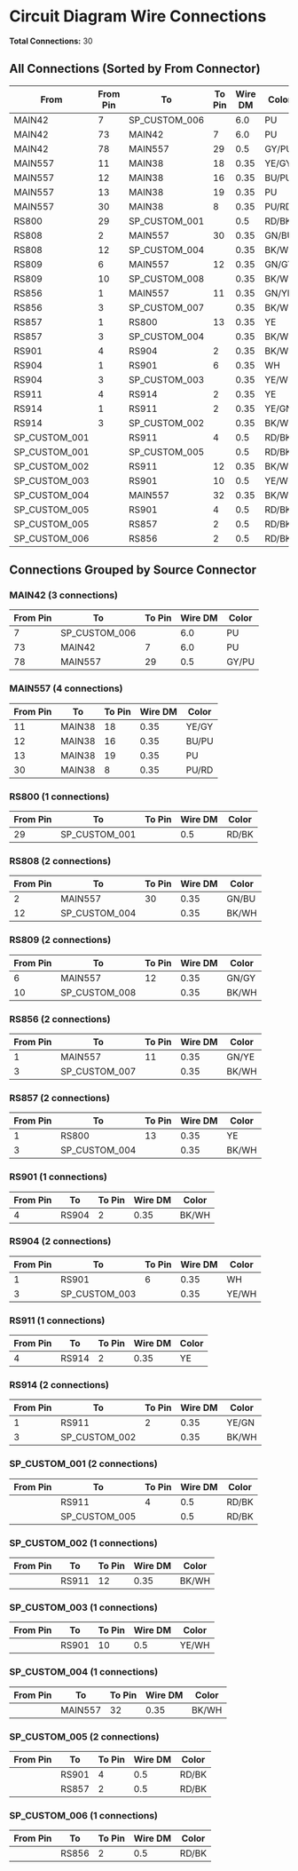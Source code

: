 # Circuit Diagram Wire Connections

**Total Connections:** 30

## All Connections (Sorted by From Connector)

| From | From Pin | To | To Pin | Wire DM | Color |
|------|----------|-----|--------|---------|-------|
| MAIN42 | 7 | SP_CUSTOM_006 |  | 6.0 | PU |
| MAIN42 | 73 | MAIN42 | 7 | 6.0 | PU |
| MAIN42 | 78 | MAIN557 | 29 | 0.5 | GY/PU |
| MAIN557 | 11 | MAIN38 | 18 | 0.35 | YE/GY |
| MAIN557 | 12 | MAIN38 | 16 | 0.35 | BU/PU |
| MAIN557 | 13 | MAIN38 | 19 | 0.35 | PU |
| MAIN557 | 30 | MAIN38 | 8 | 0.35 | PU/RD |
| RS800 | 29 | SP_CUSTOM_001 |  | 0.5 | RD/BK |
| RS808 | 2 | MAIN557 | 30 | 0.35 | GN/BU |
| RS808 | 12 | SP_CUSTOM_004 |  | 0.35 | BK/WH |
| RS809 | 6 | MAIN557 | 12 | 0.35 | GN/GY |
| RS809 | 10 | SP_CUSTOM_008 |  | 0.35 | BK/WH |
| RS856 | 1 | MAIN557 | 11 | 0.35 | GN/YE |
| RS856 | 3 | SP_CUSTOM_007 |  | 0.35 | BK/WH |
| RS857 | 1 | RS800 | 13 | 0.35 | YE |
| RS857 | 3 | SP_CUSTOM_004 |  | 0.35 | BK/WH |
| RS901 | 4 | RS904 | 2 | 0.35 | BK/WH |
| RS904 | 1 | RS901 | 6 | 0.35 | WH |
| RS904 | 3 | SP_CUSTOM_003 |  | 0.35 | YE/WH |
| RS911 | 4 | RS914 | 2 | 0.35 | YE |
| RS914 | 1 | RS911 | 2 | 0.35 | YE/GN |
| RS914 | 3 | SP_CUSTOM_002 |  | 0.35 | BK/WH |
| SP_CUSTOM_001 |  | RS911 | 4 | 0.5 | RD/BK |
| SP_CUSTOM_001 |  | SP_CUSTOM_005 |  | 0.5 | RD/BK |
| SP_CUSTOM_002 |  | RS911 | 12 | 0.35 | BK/WH |
| SP_CUSTOM_003 |  | RS901 | 10 | 0.5 | YE/WH |
| SP_CUSTOM_004 |  | MAIN557 | 32 | 0.35 | BK/WH |
| SP_CUSTOM_005 |  | RS901 | 4 | 0.5 | RD/BK |
| SP_CUSTOM_005 |  | RS857 | 2 | 0.5 | RD/BK |
| SP_CUSTOM_006 |  | RS856 | 2 | 0.5 | RD/BK |

## Connections Grouped by Source Connector

### MAIN42 (3 connections)

| From Pin | To | To Pin | Wire DM | Color |
|----------|-----|--------|---------|-------|
| 7 | SP_CUSTOM_006 |  | 6.0 | PU |
| 73 | MAIN42 | 7 | 6.0 | PU |
| 78 | MAIN557 | 29 | 0.5 | GY/PU |

### MAIN557 (4 connections)

| From Pin | To | To Pin | Wire DM | Color |
|----------|-----|--------|---------|-------|
| 11 | MAIN38 | 18 | 0.35 | YE/GY |
| 12 | MAIN38 | 16 | 0.35 | BU/PU |
| 13 | MAIN38 | 19 | 0.35 | PU |
| 30 | MAIN38 | 8 | 0.35 | PU/RD |

### RS800 (1 connections)

| From Pin | To | To Pin | Wire DM | Color |
|----------|-----|--------|---------|-------|
| 29 | SP_CUSTOM_001 |  | 0.5 | RD/BK |

### RS808 (2 connections)

| From Pin | To | To Pin | Wire DM | Color |
|----------|-----|--------|---------|-------|
| 2 | MAIN557 | 30 | 0.35 | GN/BU |
| 12 | SP_CUSTOM_004 |  | 0.35 | BK/WH |

### RS809 (2 connections)

| From Pin | To | To Pin | Wire DM | Color |
|----------|-----|--------|---------|-------|
| 6 | MAIN557 | 12 | 0.35 | GN/GY |
| 10 | SP_CUSTOM_008 |  | 0.35 | BK/WH |

### RS856 (2 connections)

| From Pin | To | To Pin | Wire DM | Color |
|----------|-----|--------|---------|-------|
| 1 | MAIN557 | 11 | 0.35 | GN/YE |
| 3 | SP_CUSTOM_007 |  | 0.35 | BK/WH |

### RS857 (2 connections)

| From Pin | To | To Pin | Wire DM | Color |
|----------|-----|--------|---------|-------|
| 1 | RS800 | 13 | 0.35 | YE |
| 3 | SP_CUSTOM_004 |  | 0.35 | BK/WH |

### RS901 (1 connections)

| From Pin | To | To Pin | Wire DM | Color |
|----------|-----|--------|---------|-------|
| 4 | RS904 | 2 | 0.35 | BK/WH |

### RS904 (2 connections)

| From Pin | To | To Pin | Wire DM | Color |
|----------|-----|--------|---------|-------|
| 1 | RS901 | 6 | 0.35 | WH |
| 3 | SP_CUSTOM_003 |  | 0.35 | YE/WH |

### RS911 (1 connections)

| From Pin | To | To Pin | Wire DM | Color |
|----------|-----|--------|---------|-------|
| 4 | RS914 | 2 | 0.35 | YE |

### RS914 (2 connections)

| From Pin | To | To Pin | Wire DM | Color |
|----------|-----|--------|---------|-------|
| 1 | RS911 | 2 | 0.35 | YE/GN |
| 3 | SP_CUSTOM_002 |  | 0.35 | BK/WH |

### SP_CUSTOM_001 (2 connections)

| From Pin | To | To Pin | Wire DM | Color |
|----------|-----|--------|---------|-------|
|  | RS911 | 4 | 0.5 | RD/BK |
|  | SP_CUSTOM_005 |  | 0.5 | RD/BK |

### SP_CUSTOM_002 (1 connections)

| From Pin | To | To Pin | Wire DM | Color |
|----------|-----|--------|---------|-------|
|  | RS911 | 12 | 0.35 | BK/WH |

### SP_CUSTOM_003 (1 connections)

| From Pin | To | To Pin | Wire DM | Color |
|----------|-----|--------|---------|-------|
|  | RS901 | 10 | 0.5 | YE/WH |

### SP_CUSTOM_004 (1 connections)

| From Pin | To | To Pin | Wire DM | Color |
|----------|-----|--------|---------|-------|
|  | MAIN557 | 32 | 0.35 | BK/WH |

### SP_CUSTOM_005 (2 connections)

| From Pin | To | To Pin | Wire DM | Color |
|----------|-----|--------|---------|-------|
|  | RS901 | 4 | 0.5 | RD/BK |
|  | RS857 | 2 | 0.5 | RD/BK |

### SP_CUSTOM_006 (1 connections)

| From Pin | To | To Pin | Wire DM | Color |
|----------|-----|--------|---------|-------|
|  | RS856 | 2 | 0.5 | RD/BK |
